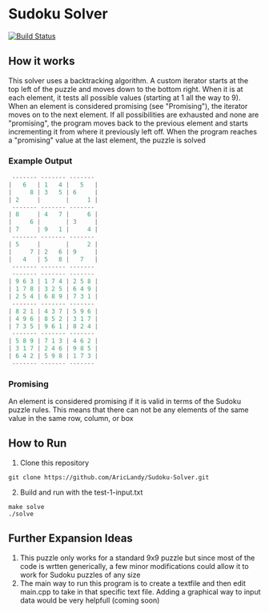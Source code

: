 # Sudoku Solver
[![Build Status](https://travis-ci.org/AricLandy/Sudoku-Solver.svg?branch=master)](https://travis-ci.org/AricLandy/Sudoku-Solver)
## How it works
This solver uses a backtracking algorithm. 
A custom iterator starts at the top left of the puzzle and moves down to the bottom right. When it is at each element, it tests all possible values (starting at 1 all the way to 9). When an element is considered promising (see "Promising"), the iterator moves on to the next element. If all possibilities are exhausted and none are "promising", the program moves back to the previous element and starts incrementing it from where it previously left off. When the program reaches a "promising" value at the last element, the puzzle is solved  
### Example Output
```C
 ------- ------- -------
|   6   | 1   4 |   5   | 
|     8 | 3   5 | 6     | 
| 2     |       |     1 | 
 ------- ------- -------
| 8     | 4   7 |     6 | 
|     6 |       | 3     | 
| 7     | 9   1 |     4 | 
 ------- ------- -------
| 5     |       |     2 | 
|     7 | 2   6 | 9     | 
|   4   | 5   8 |   7   | 
 ------- ------- -------
 ------- ------- -------
| 9 6 3 | 1 7 4 | 2 5 8 | 
| 1 7 8 | 3 2 5 | 6 4 9 | 
| 2 5 4 | 6 8 9 | 7 3 1 | 
 ------- ------- -------
| 8 2 1 | 4 3 7 | 5 9 6 | 
| 4 9 6 | 8 5 2 | 3 1 7 | 
| 7 3 5 | 9 6 1 | 8 2 4 | 
 ------- ------- -------
| 5 8 9 | 7 1 3 | 4 6 2 | 
| 3 1 7 | 2 4 6 | 9 8 5 | 
| 6 4 2 | 5 9 8 | 1 7 3 | 
 ------- ------- -------
 ```
### Promising
An element is considered promising if it is valid in terms of the Sudoku puzzle rules. This means that there can not be any elements of the same value in the same row, column, or box
## How to Run
1) Clone this repository
``` shell
git clone https://github.com/AricLandy/Sudoku-Solver.git
```
2) Build and run with the test-1-input.txt
``` shell
make solve
./solve
```
## Further Expansion Ideas
1) This puzzle only works for a standard 9x9 puzzle but since most of the code is wrtten generically, a few minor modifications could allow it to work for Sudoku puzzles of any size
2) The main way to run this program is to create a textfile and then edit main.cpp to take in that specific text file. Adding a graphical way to input data would be very helpfull (coming soon)
